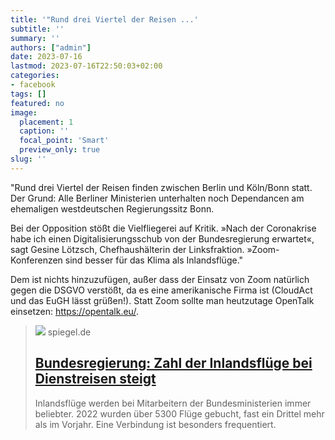 ```yaml
---
title: '"Rund drei Viertel der Reisen ...'
subtitle: ''
summary: ''
authors: ["admin"]
date: 2023-07-16
lastmod: 2023-07-16T22:50:03+02:00
categories:
- facebook
tags: []
featured: no
image:
  placement: 1
  caption: ''
  focal_point: 'Smart'
  preview_only: true
slug: ''
---
```

"Rund drei Viertel der Reisen finden zwischen Berlin und Köln/Bonn statt. Der Grund: Alle Berliner Ministerien unterhalten noch Dependancen am ehemaligen westdeutschen Regierungssitz Bonn.

Bei der Opposition stößt die Vielfliegerei auf Kritik. »Nach der Coronakrise habe ich einen Digitalisierungsschub von der Bundesregierung erwartet«, sagt Gesine Lötzsch, Chefhaushälterin der Links­fraktion. »Zoom-Konferenzen sind besser für das Klima als Inlandsflüge."

Dem ist nichts hinzuzufügen, außer dass der Einsatz von Zoom natürlich gegen die DSGVO verstößt, da es eine amerikanische Firma ist (CloudAct und das EuGH lässt grüßen!). Statt Zoom sollte man heutzutage OpenTalk einsetzen: https://opentalk.eu/.
> [![](https://cdn.prod.www.spiegel.de/images/de1c4e74-d5ef-4465-abbf-4744653b0fe3_w1200_r1.778_fpx54.03_fpy55.jpg)](https://www.spiegel.de/politik/deutschland/bundesregierung-zahl-der-inlandsfluege-bei-dienstreisen-steigt-a-987217ef-b1e7-492e-887d-f1519bd26b9c)
> spiegel.de
> ## [Bundesregierung: Zahl der Inlandsflüge bei Dienstreisen steigt](https://www.spiegel.de/politik/deutschland/bundesregierung-zahl-der-inlandsfluege-bei-dienstreisen-steigt-a-987217ef-b1e7-492e-887d-f1519bd26b9c)
>
>Inlandsflüge werden bei Mitarbeitern der Bundesministerien immer beliebter. 2022 wurden über 5300 Flüge gebucht, fast ein Drittel mehr als im Vorjahr. Eine Verbindung ist besonders frequentiert.

